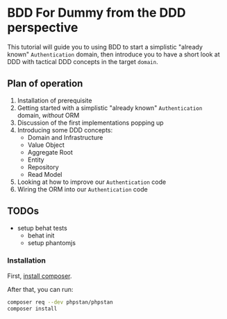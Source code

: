 # BDD For Dummy from the DDD perspective

This tutorial will guide you to using BDD to start a simplistic "already known" 
`Authentication` domain, then introduce you to have a short look at DDD 
with tactical DDD concepts in the target `domain`.

## Plan of operation

 1. Installation of prerequisite
 2. Getting started with a simplistic "already known" 
    `Authentication` domain, *without* ORM
 3. Discussion of the first implementations popping up
 4. Introducing some DDD concepts:
     * Domain and Infrastructure
     * Value Object
     * Aggregate Root
     * Entity
     * Repository
     * Read Model
 5. Looking at how to improve our `Authentication` code
 6. Wiring the ORM into our `Authentication` code

## TODOs

- setup behat tests
    - behat init
    - setup phantomjs 
 
### Installation

First, [install composer](https://getcomposer.org/download/).

After that, you can run:

```sh
composer req --dev phpstan/phpstan
composer install
```
